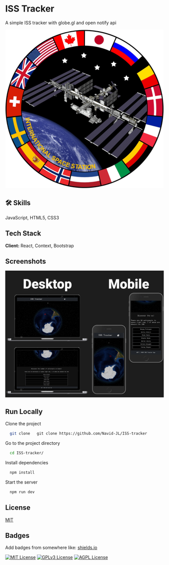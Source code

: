 
# ISS Tracker

A simple ISS tracker with globe.gl and open notify api




![Logo](https://github.com/Navid-JL/ISS-tracker/blob/main/public/ISS_emblem.png)


## 🛠 Skills
JavaScript, HTML5, CSS3


## Tech Stack

**Client:** React, Context, Bootstrap

## Screenshots

![ISS tracker](https://github.com/Navid-JL/ISS-tracker/blob/main/ISS-tracker.jpg)


## Run Locally

Clone the project

```bash
  git clone   git clone https://github.com/Navid-JL/ISS-tracker
```

Go to the project directory

```bash
  cd ISS-tracker/
```

Install dependencies

```bash
  npm install
```

Start the server

```bash
  npm run dev
```


## License

[MIT](https://choosealicense.com/licenses/mit/)


## Badges

Add badges from somewhere like: [shields.io](https://shields.io/)

[![MIT License](https://img.shields.io/badge/License-MIT-green.svg)](https://choosealicense.com/licenses/mit/)
[![GPLv3 License](https://img.shields.io/badge/License-GPL%20v3-yellow.svg)](https://opensource.org/licenses/)
[![AGPL License](https://img.shields.io/badge/license-AGPL-blue.svg)](http://www.gnu.org/licenses/agpl-3.0)

